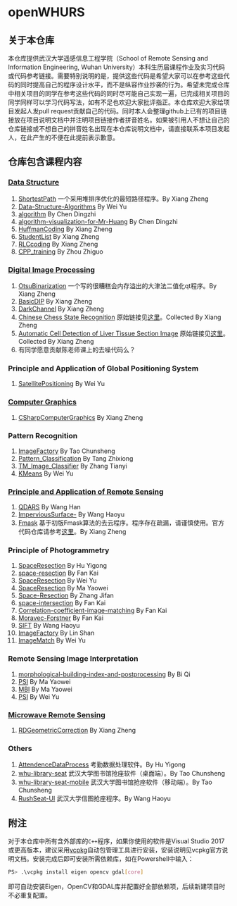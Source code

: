 # openWHURS

## 关于本仓库

本仓库提供武汉大学遥感信息工程学院（School of Remote Sensing and Information Engineering, Wuhan University）本科生历届课程作业及实习代码或代码参考链接。需要特别说明的是，提供这些代码是希望大家可以在参考这些代码的同时提高自己的程序设计水平，而不是纵容作业抄袭的行为。希望未完成仓库中相关项目的同学在参考这些代码的同时尽可能自己实现一遍，已完成相关项目的同学同样可以学习代码写法，如有不足也欢迎大家批评指正。本仓库欢迎大家给项目发起人发pull request贡献自己的代码。同时本人会整理github上已有的项目链接放在项目说明文档中并注明项目链接作者拼音姓名。如果被引用人不想让自己的仓库链接或不想自己的拼音姓名出现在本仓库说明文档中，请直接联系本项目发起人，在此产生的不便在此提前表示歉意。

## 仓库包含课程内容

### [Data Structure](https://github.com/xzsunbest/openWHURS/tree/master/DataStructure)

1. [ShortestPath](https://github.com/xzsunbest/openWHURS/tree/master/DataStructure/ShortestPath) 一个采用堆排序优化的最短路径程序。By Xiang Zheng
2. [Data-Structure-Algorithms](https://github.com/WeiYu184/Data-Structure-Algorithms) By Wei Yu
3. [algorithm](https://github.com/cgADNcdz/algorithm) By Chen Dingzhi
4. [algorithm-visualization-for-Mr-Huang](https://github.com/cgADNcdz/algorithm-visualization-for-Mr-Huang) By Chen Dingzhi
5. [HuffmanCoding](https://github.com/xzsunbest/openWHURS/tree/master/DataStructure/HuffmanCoding) By Xiang Zheng
6. [StudentList](https://github.com/xzsunbest/openWHURS/tree/master/DataStructure/StudentList) By Xiang Zheng
7. [RLCcoding](https://github.com/xzsunbest/openWHURS/tree/master/DataStructure/RLCcoding) By Xiang Zheng
8. [CPP_training](https://github.com/zhouzhikwo/CPP_training) By Zhou Zhiguo

### [Digital Image Processing](https://github.com/xzsunbest/openWHURS/tree/master/DigitalImageProcessing)

1. [OtsuBinarization](https://github.com/xzsunbest/openWHURS/tree/master/DigitalImageProcessing/OtsuBinarization) 一个写的很糟糕会内存溢出的大津法二值化qt程序。By Xiang Zheng
2. [BasicDIP](https://github.com/xzsunbest/openWHURS/tree/master/DigitalImageProcessing/BasicDIP) By Xiang Zheng
3. [DarkChannel](https://github.com/xzsunbest/openWHURS/tree/master/DigitalImageProcessing/DarkChannel) By Xiang Zheng
4. [Chinese Chess State Recognition](https://github.com/xzsunbest/openWHURS/tree/master/DigitalImageProcessing/ChineseChessStateRecognition) 原始链接见[这里](https://web.stanford.edu/class/ee368/Project_Autumn_1516/index.html)。Collected By Xiang Zheng
5. [Automatic Cell Detection of Liver Tissue Section Image](https://github.com/xzsunbest/openWHURS/tree/master/DigitalImageProcessing/AutomaticCellDetectionOfLiverTissueSectionImage) 原始链接见[这里](https://web.stanford.edu/class/ee368/Project_Autumn_1617/index.html)。Collected By Xiang Zheng
6. 有同学愿意贡献陈老师课上的去噪代码么？

### Principle and Application of Global Positioning System

1. [SatellitePositioning](https://github.com/WeiYu184/SatellitePositioning) By Wei Yu

### [Computer Graphics](https://github.com/xzsunbest/openWHURS/tree/master/ComputerGraphics)

1. [CSharpComputerGraphics](https://github.com/xzsunbest/openWHURS/tree/master/ComputerGraphics/CSharpComputerGraphics) By Xiang Zheng

### Pattern Recognition

1. [ImageFactory](https://github.com/CS-Tao/ImageFactory) By Tao Chunsheng
2. [Pattern_Classification](https://github.com/district10/Pattern_Classification) By Tang Zhixiong
3. [TM_Image_Classifier](https://github.com/Rootian/TM_Image_Classifier) By Zhang Tianyi
4. [KMeans](https://github.com/WeiYu184/KMeans) By Wei Yu

### [Principle and Application of Remote Sensing](https://github.com/xzsunbest/openWHURS/tree/master/PrincipleAndApplicationOfRemoteSensing)

1. [QDARS](https://github.com/HanwGeek/QDARS) By Wang Han
2. [ImperviousSurface-](https://github.com/spAurora/ImperviousSurface-) By Wang Haoyu
3. [Fmask](https://github.com/xzsunbest/openWHURS/tree/master/PrincipleAndApplicationOfRemoteSensing/Fmask) 基于初版Fmask算法的去云程序。程序存在疏漏，请谨慎使用。官方代码仓库请参考[这里](<https://github.com/GERSL/Fmask>)。By Xiang Zheng

### Principle of Photogrammetry

1. [SpaceResection](https://github.com/HPDell/SpaceResection) By Hu Yigong
2. [space-resection](https://github.com/fan0210/space-resection) By Fan Kai
3. [SpaceResection](https://github.com/WeiYu184/SpaceResection) By Wei Yu
4. [SpaceResection](https://github.com/Priority-At-Next-Intersection/SpaceResection) By Ma Yaowei
5. [Space-Resection](https://github.com/Fang-Lansheng/Space-Resection) By Zhang Jifan
6. [space-intersection](https://github.com/fan0210/space-intersection) By Fan Kai
7. [Correlation-coefficient-image-matching](https://github.com/fan0210/Correlation-coefficient-image-matching) By Fan Kai
8. [Moravec-Forstner](https://github.com/fan0210/Moravec-Forstner) By Fan Kai
9. [SIFT](https://github.com/spAurora/SIFT) By Wang Haoyu
10. [ImageFactory](https://github.com/WHULS/ImageFactory) By Lin Shan
11. [ImageMatch](https://github.com/WeiYu184/ImageMatch) By Wei Yu

### Remote Sensing Image Interpretation

1. [morphological-building-index-and-postprocessing](https://github.com/BiQiWHU/morphological-building-index-and-postprocessing) By Bi Qi
2. [PSI](https://github.com/Priority-At-Next-Intersection/PSI) By Ma Yaowei
3. [MBI](https://github.com/Priority-At-Next-Intersection/MBI) By Ma Yaowei
4. [PSI](https://github.com/WeiYu184/PSI) By Wei Yu

### [Microwave Remote Sensing](https://github.com/xzsunbest/openWHURS/tree/master/MicrowaveRemoteSensing)

1. [RDGeometricCorrection](https://github.com/xzsunbest/openWHURS/tree/master/MicrowaveRemoteSensing/RDGeometricCorrection) By Xiang Zheng

### Others

1. [AttendenceDataProcess](https://github.com/HPDell/AttendenceDataProcess) 考勤数据处理软件。By Hu Yigong
2. [whu-library-seat](https://github.com/CS-Tao/whu-library-seat) 武汉大学图书馆抢座软件（桌面端）。By Tao Chunsheng
3. [whu-library-seat-mobile](https://github.com/CS-Tao/whu-library-seat-mobile) 武汉大学图书馆抢座软件（移动端）。By Tao Chunsheng
4. [RushSeat-UI](https://github.com/spAurora/RushSeat-UI) 武汉大学信图抢座程序。By Wang Haoyu

## 附注

对于本仓库中所有含外部库的`C++`程序，如果你使用的软件是Visual Studio 2017或更高版本，建议采用[vcpkg](https://github.com/microsoft/vcpkg)自动包管理工具进行安装，安装说明见vcpkg官方说明文档。安装完成后即可安装所需依赖库，如在Powershell中输入：

```bash
PS> .\vcpkg install eigen opencv gdal[core]
```

即可自动安装Eigen，OpenCV和GDAL库并配置好全部依赖项，后续新建项目时不必重复配置。